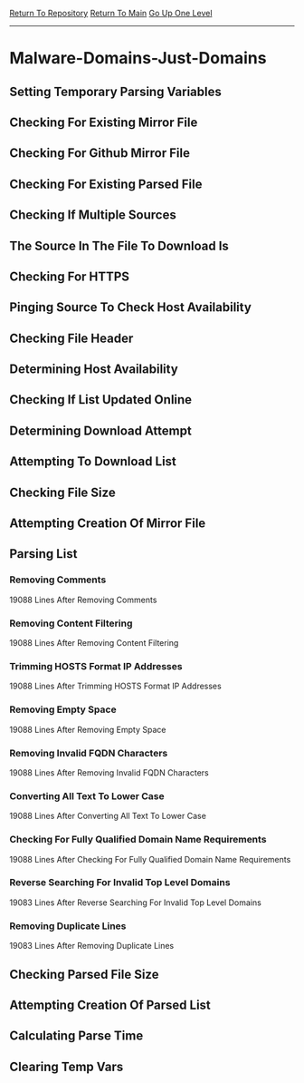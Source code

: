[Return To Repository](https://github.com/deathbybandaid/piholeparser/)
[Return To Main](https://github.com/deathbybandaid/piholeparser/blob/master/RecentRunLogs/Mainlog.md)
[Go Up One Level](https://github.com/deathbybandaid/piholeparser/blob/master/RecentRunLogs/TopLevelScripts/30-Processing-Blacklists.md)
____________________________________
# Malware-Domains-Just-Domains
## Setting Temporary Parsing Variables
## Checking For Existing Mirror File
## Checking For Github Mirror File
## Checking For Existing Parsed File
## Checking If Multiple Sources
## The Source In The File To Download Is
## Checking For HTTPS
## Pinging Source To Check Host Availability
## Checking File Header
## Determining Host Availability
## Checking If List Updated Online
## Determining Download Attempt
## Attempting To Download List
## Checking File Size
## Attempting Creation Of Mirror File
## Parsing List
### Removing Comments
19088 Lines After Removing Comments
### Removing Content Filtering
19088 Lines After Removing Content Filtering
### Trimming HOSTS Format IP Addresses
19088 Lines After Trimming HOSTS Format IP Addresses
### Removing Empty Space
19088 Lines After Removing Empty Space
### Removing Invalid FQDN Characters
19088 Lines After Removing Invalid FQDN Characters
### Converting All Text To Lower Case
19088 Lines After Converting All Text To Lower Case
### Checking For Fully Qualified Domain Name Requirements
19088 Lines After Checking For Fully Qualified Domain Name Requirements
### Reverse Searching For Invalid Top Level Domains
19083 Lines After Reverse Searching For Invalid Top Level Domains
### Removing Duplicate Lines
19083 Lines After Removing Duplicate Lines
## Checking Parsed File Size
## Attempting Creation Of Parsed List
## Calculating Parse Time
## Clearing Temp Vars
